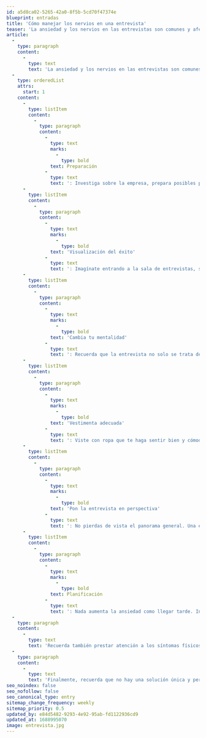 ```yaml
---
id: a5d8ca02-5265-42a0-8f5b-5cd70f47374e
blueprint: entradas
title: 'Cómo manejar los nervios en una entrevista'
teaser: 'La ansiedad y los nervios en las entrevistas son comunes y afectan incluso a personas exitosas y naturalmente seguras. Aquí tienes algunos consejos clave para reducir la ansiedad en las entrevistas de trabajo.'
article:
  -
    type: paragraph
    content:
      -
        type: text
        text: 'La ansiedad y los nervios en las entrevistas son comunes y le dan a todo el mundo, asi que no te preocupes. Aquí tienes algunos consejos para reducir la ansiedad en las entrevistas de trabajo.'
  -
    type: orderedList
    attrs:
      start: 1
    content:
      -
        type: listItem
        content:
          -
            type: paragraph
            content:
              -
                type: text
                marks:
                  -
                    type: bold
                text: Preparación
              -
                type: text
                text: ': Investiga sobre la empresa, prepara posibles preguntas de la entrevista y reflexiona sobre tus logros pasados relevantes para el puesto. Practica respondiendo preguntas en voz alta o en una simulación de entrevista con un amigo.'
      -
        type: listItem
        content:
          -
            type: paragraph
            content:
              -
                type: text
                marks:
                  -
                    type: bold
                text: 'Visualización del éxito'
              -
                type: text
                text: ': Imagínate entrando a la sala de entrevistas, saludando a los entrevistadores y respondiendo sus preguntas con confianza. Visualiza que te llaman después de la entrevista para ofrecerte el puesto.'
      -
        type: listItem
        content:
          -
            type: paragraph
            content:
              -
                type: text
                marks:
                  -
                    type: bold
                text: 'Cambia tu mentalidad'
              -
                type: text
                text: ': Recuerda que la entrevista no solo se trata de que ellos te entrevisten a ti, sino también de que tú evalúes si la organización es adecuada para ti. Considera si la cultura laboral se alinea con tus valores, si promueven la diversidad y si la oferta salarial corresponde a tu valía y experiencia.'
      -
        type: listItem
        content:
          -
            type: paragraph
            content:
              -
                type: text
                marks:
                  -
                    type: bold
                text: 'Vestimenta adecuada'
              -
                type: text
                text: ': Viste con ropa que te haga sentir bien y cómodo/a. Una buena apariencia ayuda a aumentar la confianza. Recuerda que la primera impresión cuenta.'
      -
        type: listItem
        content:
          -
            type: paragraph
            content:
              -
                type: text
                marks:
                  -
                    type: bold
                text: 'Pon la entrevista en perspectiva'
              -
                type: text
                text: ': No pierdas de vista el panorama general. Una entrevista puede parecer crucial, pero si no consigues el puesto, recuerda que habrá otras oportunidades. Tu vida laboral tendrá diferentes capítulos. Pregúntate: "¿Cuál es lo peor que podría pasar?".'
      -
        type: listItem
        content:
          -
            type: paragraph
            content:
              -
                type: text
                marks:
                  -
                    type: bold
                text: Planificación
              -
                type: text
                text: ': Nada aumenta la ansiedad como llegar tarde. Investiga la ubicación de la entrevista, cómo llegar, cuánto tiempo tomará, dónde estacionar, si vas en auto, etc. Llega al menos 15 o 30 minutos antes para familiarizarte con el entorno y prepararte mentalmente.'
  -
    type: paragraph
    content:
      -
        type: text
        text: 'Recuerda también prestar atención a los síntomas físicos de la ansiedad. Intenta controlar tu respiración y concéntrate en tu respiración mientras entra y sale de tu cuerpo. Notarás que enfocarte en la respiración reduce la intensidad de tus pensamientos.'
  -
    type: paragraph
    content:
      -
        type: text
        text: 'Finalmente, recuerda que no hay una solución única y perfecta para los nervios en las entrevistas. Utiliza las tácticas o trucos que mejor funcionen para ti. Un poco de ansiedad puede ser saludable, ya que indica que te importa el resultado y es una oportunidad perfecta para mostrar a los empleadores por qué eres la persona adecuada para el trabajo. ¡Buena suerte!'
seo_noindex: false
seo_nofollow: false
seo_canonical_type: entry
sitemap_change_frequency: weekly
sitemap_priority: 0.5
updated_by: e84d5482-9293-4e92-95ab-fd1122936cd9
updated_at: 1688995070
image: entrevista.jpg
---
```

